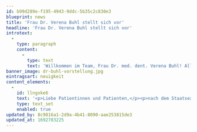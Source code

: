 ```yaml
---
id: b99d289e-f195-4943-9ddc-5b35c2c830e3
blueprint: news
title: 'Frau Dr. Verena Buhl stellt sich vor'
headline: 'Frau Dr. Verena Buhl stellt sich vor'
introtext:
  -
    type: paragraph
    content:
      -
        type: text
        text: 'Willkommen im Team, Frau Dr. med. dent. Verena Buhl! Alle Mitarbeiterinnen und Mitarbeiter der Zahnarztpraxis Dr. Volker Küspert freuen sich auf Ihre zahnärztliche Unterstützung ab Juli 2023.'
banner_image: dr-buhl-vorstellung.jpg
eintragsart: neuigkeit
content_elements:
  -
    id: llngxke6
    text: '<p>Liebe Patientinnen und Patienten,</p><p>nach dem Staatsexamen an der LMU München im Jahr 2009 konnte ich umfangreiche zahnärztliche Erfahrungen in verschieden ausgerichteten Praxen im Münchener Umland sammeln und mich parallel dazu regelmäßig fortbilden.</p><p>Nun darf ich das Team der Zahnarztpraxis Dr. Volker Küspert verstärken und freue mich sehr auf die großen und kleinen Patienten aus Schwabmünchen und Umgebung, die ich ab Juli 2023 in den modernen Räumlichkeiten der neuen Praxis einfühlsam behandeln werde.</p><p>Meine Tätigkeitsschwerpunkte sind neben der Konservierenden Zahnheilkunde die Parodontologie, die Prothetik sowie die Kinderzahnheilkunde. Dabei ist mir eine qualitativ hochwertige Zahnbehandlung mit modernster Technik und Zeit für eine individuelle Beratung besonders wichtig.</p><p>Ich freue mich darauf, Sie kennen zu lernen!</p><p>Herzlich,<br>Dr. med. dent. Verena Buhl</p>'
    type: text_set
    enabled: true
updated_by: 8c9816a1-2d9a-4b41-8090-aae253815de3
updated_at: 1692783225
---
```

